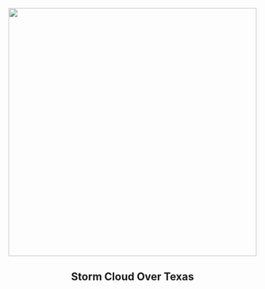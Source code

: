 
<p align="center"><img src="https://apod.nasa.gov/apod/image/2408/StormCloud_Rowe_960.jpg" width="500" height="500"></p>
<h2 align="center"> Storm Cloud Over Texas </h2>
